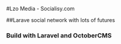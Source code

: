 #Lzo Media - Socialisy.com

##Larave social network with lots of futures
### Build with Laravel and OctoberCMS